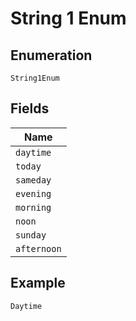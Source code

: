 
# String 1 Enum

## Enumeration

`String1Enum`

## Fields

| Name |
|  --- |
| `daytime` |
| `today` |
| `sameday` |
| `evening` |
| `morning` |
| `noon` |
| `sunday` |
| `afternoon` |

## Example

```
Daytime
```

